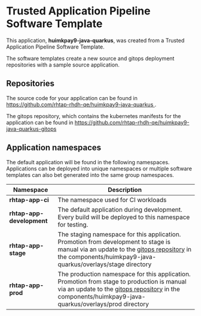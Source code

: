 # Trusted Application Pipeline Software Template

This application, **huimkpay9-java-quarkus**, was created from a Trusted Application Pipeline Software Template.

The software templates create a new source and gitops deployment repositories with a sample source application. 

## Repositories

The source code for your application can be found in [https://github.com/rhtap-rhdh-qe/huimkpay9-java-quarkus ](https://github.com/rhtap-rhdh-qe/huimkpay9-java-quarkus ).
 
The gitops repository, which contains the kubernetes manifests for the application can be found in 
[https://github.com/rhtap-rhdh-qe/huimkpay9-java-quarkus-gitops ](https://github.com/rhtap-rhdh-qe/huimkpay9-java-quarkus-gitops ) 

## Application namespaces 

The default application will be found in the following namespaces. Applications can be deployed into unique namespaces or multiple software templates can also bet generated into the same group namespaces.  

|  Namespace   |  Description   |  
| -------- | -------- |
| **rhtap-app-ci** | The namespace used for CI workloads |
| **rhtap-app-development** | The default application during development. Every build will be deployed to this namespace for testing. |
| **rhtap-app-stage** | The staging namespace for this application. Promotion from development to stage is manual via an update to the [gitops repository](https://github.com/rhtap-rhdh-qe/huimkpay9-java-quarkus-gitops ) in the components/huimkpay9-java-quarkus/overlays/stage directory |
| **rhtap-app-prod** | The production namespace for this application. Promotion from stage to production is manual via an update to the [gitops repository](https://github.com/rhtap-rhdh-qe/huimkpay9-java-quarkus-gitops ) in the components/huimkpay9-java-quarkus/overlays/prod directory |